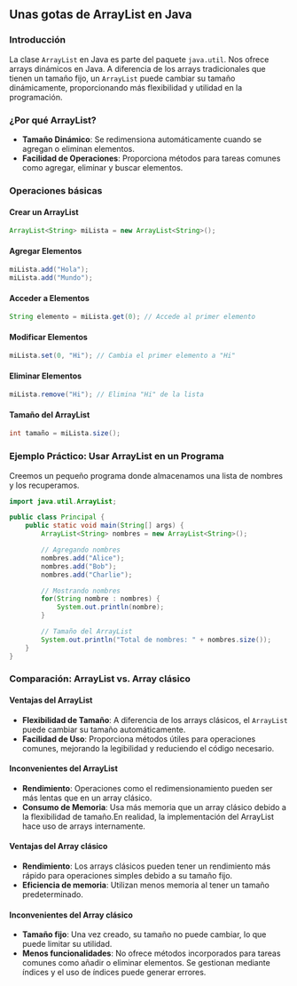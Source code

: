 
## Unas gotas de ArrayList en Java

### Introducción
La clase `ArrayList` en Java es parte del paquete `java.util`. Nos ofrece arrays dinámicos en Java. A diferencia de los arrays tradicionales que tienen un tamaño fijo, un `ArrayList` puede cambiar su tamaño dinámicamente, proporcionando más flexibilidad y utilidad en la programación.

### ¿Por qué ArrayList?
- **Tamaño Dinámico**: Se redimensiona automáticamente cuando se agregan o eliminan elementos.
- **Facilidad de Operaciones**: Proporciona métodos para tareas comunes como agregar, eliminar y buscar elementos.

### Operaciones básicas

#### Crear un ArrayList
```java
ArrayList<String> miLista = new ArrayList<String>();
```

#### Agregar Elementos
```java
miLista.add("Hola");
miLista.add("Mundo");
```

#### Acceder a Elementos
```java
String elemento = miLista.get(0); // Accede al primer elemento
```

#### Modificar Elementos
```java
miLista.set(0, "Hi"); // Cambia el primer elemento a "Hi"
```

#### Eliminar Elementos
```java
miLista.remove("Hi"); // Elimina "Hi" de la lista
```

#### Tamaño del ArrayList
```java
int tamaño = miLista.size();
```

### Ejemplo Práctico: Usar ArrayList en un Programa

Creemos un pequeño programa donde almacenamos una lista de nombres y los recuperamos.

```java
import java.util.ArrayList;

public class Principal {
    public static void main(String[] args) {
        ArrayList<String> nombres = new ArrayList<String>();

        // Agregando nombres
        nombres.add("Alice");
        nombres.add("Bob");
        nombres.add("Charlie");

        // Mostrando nombres
        for(String nombre : nombres) {
            System.out.println(nombre);
        }

        // Tamaño del ArrayList
        System.out.println("Total de nombres: " + nombres.size());
    }
}
```

### Comparación: ArrayList vs. Array clásico

#### Ventajas del ArrayList
- **Flexibilidad de Tamaño**: A diferencia de los arrays clásicos, el `ArrayList` puede cambiar su tamaño automáticamente.
- **Facilidad de Uso**: Proporciona métodos útiles para operaciones comunes, mejorando la legibilidad y reduciendo el código necesario.

#### Inconvenientes del ArrayList
- **Rendimiento**: Operaciones como el redimensionamiento pueden ser más lentas que en un array clásico.
- **Consumo de Memoria**: Usa más memoria que un array clásico debido a la flexibilidad de tamaño.En realidad, la implementación del ArrayList hace uso de arrays internamente.

#### Ventajas del Array clásico
- **Rendimiento**: Los arrays clásicos pueden tener un rendimiento más rápido para operaciones simples debido a su tamaño fijo.
- **Eficiencia de memoria**: Utilizan menos memoria al tener un tamaño predeterminado.

#### Inconvenientes del Array clásico
- **Tamaño fijo**: Una vez creado, su tamaño no puede cambiar, lo que puede limitar su utilidad.
- **Menos funcionalidades**: No ofrece métodos incorporados para tareas comunes como añadir o eliminar elementos. Se gestionan mediante índices y el uso de índices puede generar errores.
